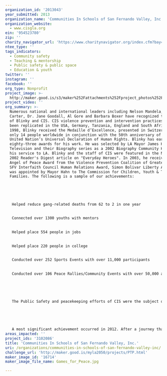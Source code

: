 ```yaml
---
organization_id: '2013043'
year_submitted: 2013
organization_name: 'Communities In Schools of San Fernando Valley, Inc.'
organization_website:
  - www.cisgla.org
ein: '954523780'
zip: ''
charity_navigator_url: 'https://www.charitynavigator.org/index.cfm?bay=search.profile&ein=954523780'
ntee_type: ''
tags_indicators:
  - Community safety
  - Teaching & mentorship
  - Public safety & public space
  - Education & youth
twitter: ''
instagram: ''
facebook: ''
org_type: Nonprofit
project_image: >-
  http://maker.good.is/s3/maker%252Fattachments%252Fproject_photos%252Fimages%252F16714%252Fdisplay%252FGames_for_Peace.jpg=c570x385
project_video: ''
org_summary: >-
  Numerous national and international leaders including Nelson Mandela, Jimmy
  Carter, Dr. Jane Goodall, Al Gore and Barbara Boxer have recognized the work
  of Blinky and CIS. CIS violence prevention and intervention practices have
  been replicated in the USA, Germany, Tanzania, England and South Africa. In
  1998, Blinky received the Medaille d’Excellence, presented in Switzerland to
  only 14 people worldwide in conjunction with the 50th anniversary of the
  United Nation’s Universal Declaration of Human Rights. Blinky has earned over
  eighty-three awards for his work. He was selected by LA Mayor James Hahn, A&E
  Television and their Biography series as a 2002 Biography Community Hero for
  his service to LA. Blinky and the staff of CIS were featured in the November
  2002 Reader's Digest article on "Everyday Heroes". In 2003, he received the
  Angel of Peace Award from the Violence Prevention Coalition of Greater LA, The
  SFV Interfaith Council Human Relations Award, Simon Bolivar Liberty Award and
  was appointed by Mayor Hahn to The Commission for Children, Youth & Their
  Families. The following is a sample of our achievements:
   
   
    
   
   
   Helped reduce gang-related deaths from 62 to 2 in one year
   
   
   Connected over 1300 youths with mentors 
   
   
   Helped place 554 people in jobs
   
   
   Helped place 220 people in college
   
   
   Conducted over 252 Sports Events with over 11,000 participants
   
   
   Conducted over 106 Peace Rallies/Community Events with over 50,000 attendees
   
   
   
   
   
   The Public Safety and peacekeeping efforts of CIS were the subject of a 1999 study, funded by the California State Legislature under AB 2650. Conducted by Cal State University at Northridge, it found the peace treaty to be effective in demonstrating peacekeeping strategies and recommended that it be replicated statewide. CIS has been named the “model” program for gang intervention by the State of California, LA County and the City of LA.
   
   
   
   
   
   A most significant achievement occurred in 2012. After a journey that exceeded eleven years, CIS celebrated the grand opening of our Job Training & Opportunity Center on October 22, 2012. The Center has been a dream since 2001 when CIS first realized the positive impact that having a job had on helping youth continue their education and avoid violence. The Center’s construction was funded by a partnership between the County of Los Angeles, the City of Los Angeles Community Redevelopment Agency and the U. S. Dept. of Housing and Urban Development (HUD). The Center represents an unprecedented joint partnership between CIS and LA County Probation. Under a ten-year rent-free lease, the brand new CIS Job Training & Opportunity Center sits on County land and houses job training, educational and other support services programs. County Probation officers share the facility with CIS to serve probationary youth, dropouts and their families. CIS will maximize the Probation partnership and relationships to ensure job readiness service delivery for participants is effective, well coordinated and well managed.
areas_impacted: ''
project_ids: '3102086'
title: 'Communities In Schools of San Fernando Valley, Inc.'
uri: /organizations/communities-in-schools-of-san-fernando-valley-inc/
challenge_url: 'http://maker.good.is/myla2050/projects/PTP.html'
maker_image_id: '16714'
maker_image_file_name: Games_for_Peace.jpg

---
```

